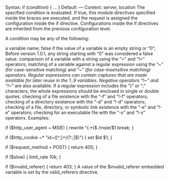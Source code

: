 Syntax:	if (condition) { ... }
Default:	—
Context:	server, location
The specified condition is evaluated. If true, this module directives specified inside the braces are executed, and the request is assigned the configuration inside the if directive. Configurations inside the if directives are inherited from the previous configuration level.

A condition may be any of the following:

a variable name; false if the value of a variable is an empty string or “0”;
Before version 1.0.1, any string starting with “0” was considered a false value.
comparison of a variable with a string using the “=” and “!=” operators;
matching of a variable against a regular expression using the “~” (for case-sensitive matching) and “~*” (for case-insensitive matching) operators. Regular expressions can contain captures that are made available for later reuse in the $1..$9 variables. Negative operators “!~” and “!~*” are also available. If a regular expression includes the “}” or “;” characters, the whole expressions should be enclosed in single or double quotes.
checking of a file existence with the “-f” and “!-f” operators;
checking of a directory existence with the “-d” and “!-d” operators;
checking of a file, directory, or symbolic link existence with the “-e” and “!-e” operators;
checking for an executable file with the “-x” and “!-x” operators.
Examples:

if ($http_user_agent ~ MSIE) {
    rewrite ^(.*)$ /msie/$1 break;
}

if ($http_cookie ~* "id=([^;]+)(?:;|$)") {
    set $id $1;
}

if ($request_method = POST) {
    return 405;
}

if ($slow) {
    limit_rate 10k;
}

if ($invalid_referer) {
    return 403;
}
A value of the $invalid_referer embedded variable is set by the valid_referers directive.

